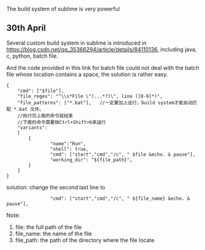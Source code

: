 The build system of sublime is very powerful
## 30th April
Several custom build system in sublime is introduced in https://blog.csdn.net/qq_35366294/article/details/84110136, including java, c, python, batch file.

And the code provided in this link for batch file could not deal with the batch file whose location contains a space, the solution is rather easy.

	{
      	"cmd": ["$file"],
      	"file_regex": "^\\s*File \"(...*?)\", line ([0-9]*)",
      	"file_patterns": ["*.bat"],   //一定要加上这行，build system才能自动匹配 *.bat 文件。
       	//执行完上面的命令就结束
       	//下面的命令需要按Ctrl+Shift+b来运行
      	"variants":
      	[
           	{
                	"name":"Run",
                	"shell": true,
                	"cmd": ["start","cmd","/c", " $file &echo. & pause"],
                	"working_dir": "${file_path}",
           	}
      	]
	}	

solution: change the second last line to 

                	"cmd": ["start","cmd","/c", " ${file_name} &echo. & pause"],

Note:

1. file: the full path of the file
2. file_name: the name of the file
3. file_path: the path of the directory where the file locate

